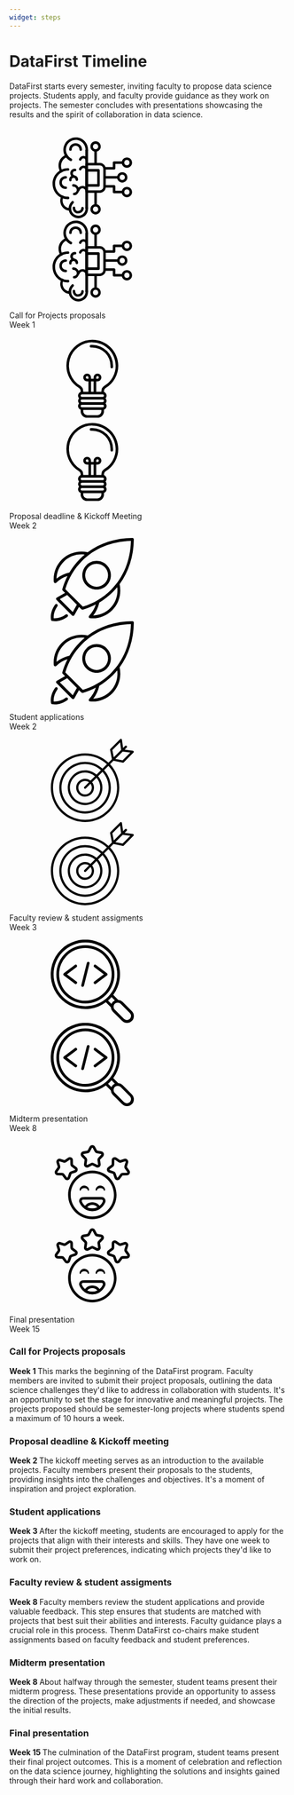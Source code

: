 ```yaml
---
widget: steps
---
```


<svg aria-hidden="true" focusable="false" style="width:0;height:0;position:absolute;">
  <linearGradient id="icon-gradient">
    <stop offset="0%" stop-color="var(--color-accent-light)" />
    <stop offset="100%" stop-color="var(--color-accent-dark)" />
  </linearGradient>
  <defs>
    <symbol id="icon-brain" viewBox="0 0 66 66">
<g><g><g><path d="m28.5 58c-.6 0-1-.4-1-1v-45.8c0-.6.4-1 1-1s1 .4 1 1v45.8c0 .6-.4 1-1 1z"/></g><g><path d="m11.9 41.8c-2.9 0-5.1-2.2-5.1-5.1s2.2-5.1 5.1-5.1c.6 0 1 .4 1 1s-.4 1-1 1c-1.7 0-3.1 1.4-3.1 3.1s1.4 3.1 3.1 3.1c.6 0 1 .4 1 1s-.4 1-1 1z"/></g><g><path d="m23.8 11.6c-.6 0-1-.4-1-1 0-1.7-1.4-3.1-3.1-3.1s-3.1 1.4-3.1 3.1c0 .6-.4 1-1 1s-1-.4-1-1c0-2.9 2.2-5.1 5.1-5.1s5.1 2.2 5.1 5.1c0 .6-.4 1-1 1z"/></g><g><path d="m21.7 61.2c-1.2 0-2.3-.5-3.1-1.3-.8-.9-1.2-2-1.2-3.2 0-.6.5-1 1.1-.9.6 0 1 .5.9 1.1 0 .6.2 1.3.6 1.7.4.5 1 .7 1.7.7 1.4 0 2.5-1 2.5-2.3 0-.6.4-1 1-1s1 .4 1 1c0 2.3-2 4.2-4.5 4.2z"/></g><g><path d="m18.4 32.8c-.1 0-.2 0-.3 0-1.9-.6-3-2.6-2.5-4.5.4-1.5 1.6-2.5 3.2-2.6h.5c.6 0 1 .4 1 1s-.4 1-1 1h-.4c-.6.1-1.2.5-1.3 1.2-.3.9.3 1.8 1.1 2.1.5.2.8.7.7 1.2-.2.3-.6.6-1 .6z"/></g><g><path d="m28.6 20.3c-.6 0-1-.4-1-1v-.4c-.1-.6-.5-1.2-1.2-1.3-.9-.3-1.8.3-2.1 1.1-.2.5-.7.8-1.2.7-.5-.2-.8-.7-.7-1.2.6-1.9 2.6-3 4.5-2.5 1.5.4 2.5 1.6 2.6 3.2v.5c.1.5-.3.9-.9.9z"/></g><g><path d="m28.6 28c-.6 0-1-.4-1-1v-.4c-.1-.6-.5-1.2-1.2-1.3-.9-.3-1.8.3-2.1 1.1-.2.5-.7.8-1.2.7-.5-.2-.8-.7-.7-1.2.6-1.9 2.6-3 4.5-2.5 1.5.4 2.5 1.6 2.6 3.2v.5c.1.5-.3.9-.9.9z"/></g><g><path d="m15.6 35.8c-.5 0-.9-.4-1-.9-.1-.9.1-1.9.7-2.6.6-.8 1.6-1.3 2.6-1.3.9-.1 1.8.1 2.5.7.8.6 1.3 1.6 1.3 2.6 0 .6-.4 1-.9 1.1-.6 0-1-.4-1.1-.9 0-.5-.2-.9-.6-1.2-.3-.3-.7-.4-1.1-.3-.5 0-1 .3-1.2.6-.3.3-.4.7-.3 1.1.1.5-.3 1.1-.8 1.1z"/></g><g><path d="m28.6 44.4c-.5 0-1-.4-1-.9-.1-1-.8-1.8-1.8-2.1-1.2-.4-2.6.4-3 1.7-.1.5-.7.8-1.2.7s-.8-.7-.7-1.2c.7-2.4 3.1-3.7 5.4-3.1 1.8.5 3.1 2.1 3.2 3.9.1.5-.3 1-.9 1z"/></g><g><path d="m18.6 46.8c-.5 0-1-.4-1-.9 0-.6.4-1 .9-1.1.6 0 1.2-.3 1.6-.8s.6-1.1.5-1.7c-.1-1.2-1.1-2.4-2.6-2.3-.5 0-1-.4-1.1-.9 0-.6.4-1 .9-1.1 2.3-.1 4.4 1.7 4.6 4.1.1 1.1-.2 2.3-1 3.2-.5.9-1.6 1.4-2.8 1.5z"/></g><g><path d="m15.9 19.7c-.1 0-.3 0-.4-.1-1.6-.8-3-2-3.9-3.5-1.9-2.8-2.2-6.4-.6-9.6 2.3-4.8 8.2-6.9 13-4.7 3.6 1.7 5.8 5.5 5.6 9.4 0 .6-.5 1-1.1.9-.6 0-1-.5-.9-1.1.2-3.1-1.6-6.1-4.4-7.4-3.9-1.8-8.5-.1-10.4 3.7-1.2 2.5-1 5.3.5 7.6.8 1.2 1.8 2.2 3.1 2.8.5.2.7.8.5 1.3-.3.5-.6.7-1 .7z"/></g><g><path d="m21.9 65c-.1 0-.2 0-.3 0-2.1-.1-4-1-5.4-2.5-2.9-3.1-2.7-8 .5-10.9.4-.4 1-.4 1.4.1.4.4.4 1-.1 1.4-2.3 2.1-2.4 5.8-.3 8.1 1 1.1 2.4 1.8 4 1.8 1.5.1 3-.5 4.1-1.5 1.3-1.1 2-2.9 1.8-4.7-.1-.5.3-1 .9-1.1.6 0 1 .3 1.1.9.2 2.4-.7 4.8-2.4 6.4-1.5 1.2-3.4 2-5.3 2z"/></g><g><path d="m8.4 28.7c-.3 0-.7-.2-.9-.5-1.6-2.7-1.8-6-.6-8.7 1-2.2 2.8-4 5.1-4.8.5-.2 1.1.1 1.3.6s-.1 1.1-.6 1.3c-1.7.6-3.2 2-3.9 3.8-1 2.2-.9 4.8.4 6.9.3.5.1 1.1-.3 1.4-.1 0-.3 0-.5 0z"/></g><g><path d="m13.7 49.9c-6.9 0-12.3-5.4-12.3-12.3 0-6.8 5.5-12.3 12.3-12.3.6 0 1 .4 1 1s-.4 1-1 1c-5.7 0-10.3 4.6-10.3 10.3 0 5.8 4.5 10.3 10.3 10.3.6 0 1 .4 1 1s-.4 1-1 1z"/></g><g><path d="m14.5 59h-.1c-3.1-.4-5.6-2.5-6.5-5.4-.7-2-.5-4.3.5-6.1.2-.5.8-.7 1.2-.5.5.2.7.8.4 1.3-.7 1.4-.8 3.2-.3 4.6.7 2.2 2.6 3.8 4.9 4 .5.1.9.6.9 1.1-.1.6-.5 1-1 1z"/></g><g><path d="m28.6 58c-.6 0-1-.4-1-1v-45.8c0-.6.4-1 1-1s1 .4 1 1v45.8c0 .6-.4 1-1 1z"/></g></g><g><path d="m37.9 40h-9.3c-.6 0-1-.4-1-1v-12c0-.6.4-1 1-1h9.3c.6 0 1 .4 1 1v12c0 .6-.4 1-1 1zm-8.3-2h7.3v-10h-7.3z"/></g><g><path d="m39 44.9h-10.5c-.6 0-1-.4-1-1v-21.8c0-.6.4-1 1-1h10.5c2.5 0 4.7 2.2 4.7 4.7v14.4c0 2.6-2.1 4.7-4.7 4.7zm-9.5-2h9.5c1.5 0 2.7-1.2 2.7-2.7v-14.4c0-1.4-1.3-2.7-2.7-2.7h-9.5z"/></g><g><path d="m52.9 33.6h-9.9c-.6 0-1-.4-1-1s.4-1 1-1h9.9c.6 0 1 .4 1 1s-.4 1-1 1z"/></g><g><path d="m56.8 36.7c-2.3 0-4.1-1.8-4.1-4.1s1.8-4.1 4.1-4.1 4.1 1.8 4.1 4.1-1.8 4.1-4.1 4.1zm0-6.2c-1.2 0-2.1.9-2.1 2.1s.9 2.1 2.1 2.1 2.1-.9 2.1-2.1-.9-2.1-2.1-2.1z"/></g><g><path d="m35.6 22.9c-.6 0-1-.4-1-1v-9.9c0-.6.4-1 1-1s1 .4 1 1v9.9c0 .6-.4 1-1 1z"/></g><g><path d="m35.6 12.2c-2.3 0-4.1-1.8-4.1-4.1s1.8-4.1 4.1-4.1 4.1 1.8 4.1 4.1-1.8 4.1-4.1 4.1zm0-6.2c-1.2 0-2.1.9-2.1 2.1s.9 2.1 2.1 2.1 2.1-.9 2.1-2.1-.9-2.1-2.1-2.1z"/></g><g><path d="m35.6 55c-.6 0-1-.4-1-1v-9.9c0-.6.4-1 1-1s1 .4 1 1v9.9c0 .6-.4 1-1 1z"/></g><g><path d="m35.6 62c-2.3 0-4.1-1.8-4.1-4.1s1.8-4.1 4.1-4.1 4.1 1.8 4.1 4.1-1.8 4.1-4.1 4.1zm0-6.2c-1.2 0-2.1.9-2.1 2.1s.9 2.1 2.1 2.1 2.1-.9 2.1-2.1-.9-2.1-2.1-2.1z"/></g><g><path d="m60.5 48.3c-2.3 0-4.1-1.8-4.1-4.1s1.8-4.1 4.1-4.1 4.1 1.8 4.1 4.1-1.8 4.1-4.1 4.1zm0-6.2c-1.2 0-2.1.9-2.1 2.1s.9 2.1 2.1 2.1 2.1-.9 2.1-2.1-.9-2.1-2.1-2.1z"/></g><g><path d="m56.7 45.2h-6.4c-.6 0-1-.4-1-1v-3.5h-5.8c-.6 0-1-.4-1-1s.4-1 1-1h6.8c.6 0 1 .4 1 1v3.5h5.4c.6 0 1 .4 1 1s-.4 1-1 1z"/></g><g><path d="m60.5 25c-2.3 0-4.1-1.8-4.1-4.1s1.8-4.1 4.1-4.1 4.1 1.8 4.1 4.1-1.8 4.1-4.1 4.1zm0-6.2c-1.2 0-2.1.9-2.1 2.1s.9 2.1 2.1 2.1 2.1-.9 2.1-2.1-.9-2.1-2.1-2.1z"/></g><g><path d="m50.3 26.4h-7.3c-.6 0-1-.4-1-1s.4-1 1-1h6.3v-3.5c0-.6.4-1 1-1h6.4c.6 0 1 .4 1 1s-.4 1-1 1h-5.4v3.5c0 .6-.4 1-1 1z"/></g></g>
    </symbol>
    <symbol id="icon-bulb" viewBox="0 0 512 512"><path d="M256.011,16H256A160.035,160.035,0,0,0,117.132,255.516a161.029,161.029,0,0,0,55.644,57.149A23.857,23.857,0,0,1,184,332.98v4.4A23.977,23.977,0,0,0,174.131,376a23.943,23.943,0,0,0,0,32A23.977,23.977,0,0,0,184,446.624V456a40.045,40.045,0,0,0,40,40h64a40.045,40.045,0,0,0,40-40v-9.376A23.977,23.977,0,0,0,337.869,408a23.943,23.943,0,0,0,0-32A23.977,23.977,0,0,0,328,337.376v-4.4a23.955,23.955,0,0,1,11.568-20.523A159.891,159.891,0,0,0,416,176C416,87.782,344.229,16.006,256.011,16ZM192,352H320a8,8,0,0,1,0,16H192a8,8,0,0,1,0-16Zm40-96h-8a8,8,0,1,1,8-8Zm16,16h16v64H248Zm80,120a8.009,8.009,0,0,1-8,8H192a8,8,0,0,1,0-16H320A8.009,8.009,0,0,1,328,392Zm-40,88H224a24.027,24.027,0,0,1-24-24v-8H312v8A24.027,24.027,0,0,1,288,480Zm32-48H192a8,8,0,0,1,0-16H320a8,8,0,0,1,0,16Zm11.2-133.183a39.85,39.85,0,0,0-19.2,34.16V336H280V272h8a24,24,0,1,0-24-24v8H248v-8a24,24,0,1,0-24,24h8v64H200v-3.02a39.95,39.95,0,0,0-18.891-33.973A143.982,143.982,0,0,1,256,32h.011C335.406,32.006,400,96.6,400,176A143.156,143.156,0,0,1,331.2,298.817ZM280,256v-8a8,8,0,1,1,8,8Z"/><path d="M256,48h-8a8,8,0,0,0,0,16h8A112.127,112.127,0,0,1,368,176v8a8,8,0,0,0,16,0v-8A128.145,128.145,0,0,0,256,48Z"/>
    </symbol>
    <symbol id="icon-customers" viewBox="0 0 64 64">
      <path d="m29.905 4.782-1.49 2.821c-.053.101-.151.172-.263.191l-3.144.546c-.865.15-1.576.767-1.848 1.602-.271.835-.058 1.752.553 2.382l2.223 2.29c.08.082.117.196.101.309l-.453 3.158c-.125.87.242 1.737.953 2.253.71.516 1.648.597 2.436.21l2.864-1.407c.103-.05.223-.05.326 0l2.864 1.407c.788.387 1.726.306 2.436-.21.711-.516 1.078-1.383.953-2.253l-.453-3.158c-.016-.113.021-.227.101-.309l2.223-2.29c.611-.63.824-1.547.553-2.382-.272-.835-.983-1.452-1.848-1.602l-3.144-.546c-.112-.019-.21-.09-.263-.191l-1.49-2.821c-.411-.777-1.217-1.262-2.095-1.262s-1.684.485-2.095 1.262zm1.769.934c.064-.121.189-.196.326-.196s.262.075.326.196l1.491 2.821c.342.649.966 1.103 1.689 1.228l3.144.546c.135.023.246.119.288.249s.009.273-.086.371l-2.223 2.289c-.511.527-.75 1.26-.645 1.987l.452 3.158c.02.136-.038.271-.148.351-.111.08-.257.093-.38.033l-2.864-1.407c-.658-.323-1.43-.323-2.088 0l-2.864 1.407c-.123.06-.269.047-.38-.033-.11-.08-.168-.215-.148-.351l.452-3.158c.105-.727-.134-1.46-.645-1.987l-2.223-2.289c-.095-.098-.128-.241-.086-.371s.153-.226.288-.249l3.144-.546c.723-.125 1.347-.579 1.689-1.228z"/><path d="m56.659 14.128-3.049.941c-.109.034-.228.015-.321-.05l-2.609-1.838c-.718-.505-1.657-.572-2.44-.174-.782.399-1.28 1.198-1.293 2.076l-.047 3.191c-.002.114-.056.221-.148.289l-2.553 1.914c-.703.526-1.057 1.399-.919 2.266.137.868.743 1.588 1.574 1.872l3.02 1.03c.108.037.193.122.23.23l1.031 3.02c.283.831 1.004 1.437 1.871 1.575.867.137 1.74-.217 2.266-.92l1.914-2.553c.068-.092.175-.146.29-.148l3.19-.047c.878-.013 1.677-.511 2.076-1.293.399-.783.332-1.722-.174-2.44l-1.837-2.608c-.066-.094-.085-.212-.051-.322l.941-3.048c.259-.84.033-1.753-.589-2.374-.621-.621-1.534-.848-2.373-.589zm.59 1.911c.13-.04.273-.005.369.092.097.097.132.239.092.37l-.941 3.048c-.217.702-.096 1.463.327 2.063l1.837 2.609c.078.112.089.258.027.38s-.187.199-.324.201l-3.19.047c-.734.011-1.421.361-1.861.949l-1.913 2.553c-.082.109-.218.165-.353.143-.135-.021-.247-.116-.292-.245l-1.03-3.02c-.237-.694-.783-1.24-1.477-1.477l-3.02-1.03c-.129-.044-.224-.157-.245-.292s.034-.271.143-.353l2.554-1.913c.587-.44.937-1.127.948-1.861l.047-3.19c.002-.137.079-.261.201-.324.122-.062.268-.051.38.028l2.609 1.837c.6.422 1.362.543 2.063.326z"/><path d="m4.379 17.091.941 3.048c.034.11.015.228-.051.322l-1.837 2.608c-.506.718-.573 1.657-.174 2.44.399.782 1.198 1.28 2.076 1.293l3.19.047c.115.002.222.056.29.148l1.914 2.553c.526.703 1.399 1.057 2.266.92.867-.138 1.588-.744 1.871-1.575l1.031-3.02c.037-.108.122-.193.23-.23l3.02-1.03c.831-.284 1.437-1.004 1.574-1.872.138-.867-.216-1.74-.919-2.266l-2.553-1.913c-.092-.069-.146-.176-.148-.29l-.047-3.191c-.013-.878-.511-1.677-1.293-2.076-.783-.398-1.722-.331-2.44.174l-2.609 1.837c-.093.066-.212.085-.321.051l-3.049-.941c-.839-.259-1.752-.032-2.373.589-.622.621-.848 1.534-.589 2.374zm1.911-.59c-.04-.131-.005-.273.092-.37.096-.097.239-.132.369-.092l3.049.941c.701.217 1.463.096 2.063-.326l2.609-1.837c.112-.079.258-.09.38-.028.122.063.199.187.201.324l.047 3.19c.011.734.361 1.421.948 1.861l2.554 1.913c.109.082.164.218.143.353s-.116.248-.245.292l-3.02 1.03c-.694.237-1.24.783-1.477 1.477l-1.03 3.02c-.045.129-.157.224-.292.245-.135.022-.271-.034-.353-.143l-1.913-2.553c-.44-.588-1.127-.938-1.861-.949l-3.19-.047c-.137-.002-.262-.079-.324-.201s-.051-.268.027-.38l1.837-2.609c.423-.6.544-1.361.327-2.063z"/><path d="m32 23.148c-10.302 0-18.666 8.364-18.666 18.666 0 10.303 8.364 18.666 18.666 18.666s18.666-8.363 18.666-18.666c0-10.302-8.364-18.666-18.666-18.666zm0 2c9.198 0 16.666 7.468 16.666 16.666 0 9.199-7.468 16.666-16.666 16.666s-16.666-7.467-16.666-16.666c0-9.198 7.468-16.666 16.666-16.666z"/><path d="m39.187 43.464c-3.715 0-10.666 0-14.38.026-.986 0-1.913.495-2.465 1.319-.552.825-.657 1.871-.279 2.788 1.586 3.924 5.44 6.7 9.937 6.7 4.494 0 8.347-2.773 9.961-6.689.382-.926.276-1.981-.281-2.813s-1.493-1.331-2.494-1.331zm0 2c.334 0 .646.167.831.444.186.277.221.629.094.937-1.315 3.191-4.451 5.452-8.112 5.452-3.658 0-6.793-2.258-8.085-5.455-.001-.002-.002-.004-.003-.006-.124-.301-.089-.644.092-.914s.484-.432.809-.432h.007c3.711-.026 10.655-.026 14.367-.026z"/><path d="m23.215 38.06c.065-.416.386-.703.75-.959.207-.146.455-.227.712-.317.353-.124.743-.177 1.14-.153.328-.02.651.011.954.095.217.06.43.112.62.211.508.264.951.604 1.028 1.123 0 .278.225.504.503.504s.504-.226.504-.504c.136-.923-.337-1.793-1.094-2.473-.457-.41-1.051-.694-1.693-.857-.266-.067-.543-.088-.822-.098-.373.015-.742.056-1.088.166-.54.171-1.041.424-1.434.778-.759.684-1.228 1.559-1.087 2.484 0 .278.226.504.504.504.277 0 .503-.226.503-.504z"/><path d="m35.581 38.06c.066-.416.386-.703.751-.959.206-.146.455-.227.711-.317.354-.124.744-.177 1.14-.153.328-.02.651.011.954.095.218.06.43.112.62.211.509.264.951.604 1.028 1.123 0 .278.226.504.503.504.278 0 .504-.226.504-.504.136-.923-.336-1.793-1.094-2.473-.457-.41-1.051-.694-1.693-.857-.265-.067-.543-.088-.822-.098-.372.015-.742.056-1.088.166-.54.171-1.041.424-1.434.778-.758.684-1.228 1.559-1.087 2.484 0 .278.226.504.504.504s.503-.226.503-.504z"/><path d="m25.796 51.367c-.178.444-.017.951.384 1.211 1.677 1.088 3.675 1.719 5.82 1.719 2.144 0 4.142-.631 5.82-1.716.402-.26.563-.768.385-1.212-.889-2.22-3.318-3.86-6.205-3.86-2.886 0-5.314 1.639-6.204 3.858zm2.271-.007c.807-1.123 2.277-1.851 3.933-1.851 1.657 0 3.126.728 3.934 1.852-1.183.599-2.519.936-3.934.936s-2.751-.337-3.933-.937z"/>
    </symbol>
    <symbol id="icon-rocket" viewBox="0 0 494.929 494.929">
      <g>
        <g>
          <g>
            <path d="M494.927,8.642c0.025-2.3-0.875-4.516-2.5-6.141s-3.683-2.508-6.142-2.5c-102.072,1.28-193.04,30.465-266.529,84.908
              c-55.458-12.753-114.236,3.824-154.363,43.967C30.56,163.704,13.21,211.854,17.785,260.971c0.308,3.267,2.458,6.071,5.533,7.212
              c0.967,0.354,1.975,0.529,2.967,0.529c2.175,0,4.317-0.833,5.933-2.4c19.211-18.582,42.257-32.123,67.378-39.957
              c-12.583,24.434-22.991,50.354-30.994,77.773c-0.875,2.992-0.05,6.221,2.158,8.425l14.29,14.289l-49.44,27.603
              c-2.333,1.304-3.925,3.625-4.292,6.275c-0.367,2.646,0.525,5.313,2.417,7.204l92.925,93.013c1.608,1.617,3.783,2.504,6.033,2.504
              c0.392,0,0.775-0.025,1.167-0.079c2.65-0.367,4.975-1.954,6.283-4.288l27.685-49.456l14.548,14.548
              c1.625,1.625,3.8,2.5,6.033,2.5c0.8,0,1.6-0.112,2.392-0.342c27.352-7.979,53.214-18.351,77.597-30.894
              c-7.823,25.1-21.31,48.116-39.789,67.294c-2.275,2.362-3,5.817-1.858,8.892c1.142,3.071,3.942,5.221,7.208,5.525
              c5.225,0.487,10.425,0.729,15.608,0.729c43.692,0,85.467-17.142,116.492-48.246c40.136-40.141,56.752-98.993,44.041-154.554
              C464.495,201.601,493.65,110.672,494.927,8.642z M34.177,241.917c0.908-37.829,16.2-73.892,43.283-100.975
              c32.633-32.626,79.011-47.904,124.435-41.974c-9.703,8.061-19.115,16.529-28.119,25.533
              c-24.447,24.445-45.43,51.605-62.888,81.236C82.823,211.742,56.65,224.058,34.177,241.917z M130.76,440.896l-76.983-77.05
              l43.815-24.461l57.694,57.692L130.76,440.896z M190.852,408.504L86.427,304.083c19.758-64.946,53.183-121.287,99.417-167.517
              C260.635,61.779,361.393,20.625,477.677,17.25c-3.367,116.292-44.525,217.054-119.317,291.838
              C312.118,355.329,255.785,388.758,190.852,408.504z M353.985,417.567c-27,27.067-63.092,42.333-101.025,43.196
              c17.77-22.432,30.043-48.572,36.066-76.613c29.693-17.477,56.906-38.5,81.401-62.995c9.029-9.028,17.52-18.466,25.602-28.197
              C401.929,338.496,386.617,384.934,353.985,417.567z"/>
            <path d="M88.843,455.413c-22.158,16.192-47.842,24.079-71.5,22.171c-1.917-23.633,5.992-49.333,22.183-71.492
              c2.775-3.804,1.95-9.142-1.858-11.921c-3.808-2.796-9.142-1.95-11.925,1.854C5.427,423.821-3.498,456.833,1.252,486.596
              c0.583,3.642,3.433,6.5,7.083,7.079c5.25,0.842,10.592,1.254,16,1.254c25.242-0.004,51.683-9.008,74.575-25.742
              c3.808-2.779,4.633-8.117,1.858-11.921C97.985,453.471,92.652,452.617,88.843,455.413z"/>
            <path d="M333.427,161.508c-16.125-16.117-37.55-24.996-60.342-24.996c-22.8,0-44.225,8.879-60.342,24.996
              c-33.267,33.267-33.267,87.404,0,120.679c16.117,16.117,37.542,24.996,60.342,24.996c22.792,0,44.217-8.879,60.342-24.996
              C366.693,248.913,366.693,194.775,333.427,161.508z M321.36,270.121c-12.9,12.892-30.042,19.996-48.275,19.996
              c-18.242,0-35.383-7.104-48.275-19.996c-26.617-26.621-26.617-69.929,0-96.546c12.892-12.892,30.033-19.996,48.275-19.996
              c18.233,0,35.375,7.104,48.275,19.996C347.977,200.192,347.977,243.5,321.36,270.121z"/>
          </g>
        </g>
      </g>
    </symbol>
    <symbol id="icon-seo" viewBox="0 0 60 60">
      <path d="m25 4a21 21 0 1 0 21 21 21.024 21.024 0 0 0 -21-21zm0 40a19 19 0 1 1 19-19 19.021 19.021 0 0 1 -19 19z"/><path d="m58.535 51.465-6.671-6.672a4.951 4.951 0 0 0 -3.164-1.429l-3.567-3.564a25.033 25.033 0 1 0 -5.333 5.333l3.564 3.567a4.946 4.946 0 0 0 1.429 3.165l6.671 6.672a5 5 0 1 0 7.071-7.07zm-56.535-26.465a23 23 0 1 1 23 23 23.025 23.025 0 0 1 -23-23zm41.873 16.367 2.409 2.41a4.858 4.858 0 0 0 -2.5 2.5l-2.41-2.409a25.12 25.12 0 0 0 2.501-2.501zm13.247 15.754a3.067 3.067 0 0 1 -4.241 0l-6.672-6.672a3 3 0 0 1 4.242-4.242l6.672 6.672a3.031 3.031 0 0 1 -.001 4.242z"/><path d="m18.8 18.4a1 1 0 0 0 -1.4-.2l-8 6a1 1 0 0 0 0 1.6l8 6a1 1 0 1 0 1.2-1.6l-6.933-5.2 6.933-5.2a1 1 0 0 0 .2-1.4z"/><path d="m40.6 24.2-8-6a1 1 0 0 0 -1.2 1.6l6.933 5.2-6.933 5.2a1 1 0 1 0 1.2 1.6l8-6a1 1 0 0 0 0-1.6z"/><path d="m27.242 16.03a1 1 0 0 0 -1.212.728l-4 16a1 1 0 0 0 .728 1.212 1.017 1.017 0 0 0 .242.03 1 1 0 0 0 .969-.758l4-16a1 1 0 0 0 -.727-1.212z"/>
    </symbol>
    <symbol id="icon-target" viewBox="0 0 4335 4335">
      <path d="m1789 3012c-413 0-623-502-330-795 167-167 432-183 616-39l230-230c-312-270-781-254-1075 40-497 496-141 1348 559 1348 676 0 1038-798 598-1306l-230 230c237 303 21 752-368 752zm0 1321c-988 0-1787-799-1787-1787 0-987 799-1787 1787-1787 458 0 889 172 1222 484l180-181-96-484c-4-19 2-38 15-52l508-507c33-34 91-14 97 33l60 427 106-107c54-53 135 28 81 82l-106 106 427 59c47 7 67 65 33 98l-507 508c-14 13-33 19-52 15l-485-96-180 180c659 702 643 1802-40 2486-337 337-786 523-1263 523zm0-3458c-924 0-1672 748-1672 1671 0 924 748 1672 1672 1672 923 0 1671-748 1671-1672 0-427-159-830-449-1140l-230 230c485 527 471 1351-40 1862-526 527-1378 527-1905 0-525-525-525-1379 0-1904 512-511 1333-527 1863-40l230-230c-310-290-713-449-1140-449zm1425-289 75 378 383-383-55-399zm-1425 2018c-51 0-77-62-41-99l245-244c-139-100-331-85-452 37-221 221-63 599 248 599 286 0 450-325 285-555l-245 245c-11 11-26 17-40 17zm598-737 231-231c-485-443-1234-427-1700 40-480 480-480 1261 0 1741 481 481 1260 481 1741 0 467-467 480-1217 40-1700l-231 231c513 581 99 1503-679 1503-242 0-469-94-640-265-353-353-353-927 0-1280 338-339 881-354 1238-39zm1367-1205-383 384 378 75 404-403z"/></g>
    </symbol>
  </defs>
</svg>
<div class="content">
  <h1>DataFirst Timeline</h1>
  <p>DataFirst starts every semester, inviting faculty to propose data science projects. Students apply, and faculty provide guidance as they work on projects. The semester concludes with presentations showcasing the results and the spirit of collaboration in data science.</p>
  <div class="container">
  <br>
    <div class="timeline">
      <div class="timeline__stepper">
        <div class="timeline__step is-active">
          <svg class="timeline__icon timeline__icon--default">
            <use href="#icon-brain"/>
          </svg>
          <svg class="timeline__icon timeline__icon--active">
            <use href="#icon-brain"/>
          </svg>
          <p class="timeline__step-title">
            Call for Projects proposals
            <br>
            Week 1
          </p>
        </div>
        <div class="timeline__step">
          <svg class="timeline__icon timeline__icon--default">
            <use href="#icon-bulb"/>
          </svg>
          <svg class="timeline__icon timeline__icon--active">
            <use href="#icon-bulb"/>
          </svg>
          <p class="timeline__step-title">
            Proposal deadline &  Kickoff Meeting
            <br>
            Week 2
          </p>
        </div>
        <div class="timeline__step">
          <svg class="timeline__icon timeline__icon--default">
            <use href="#icon-rocket"/>
          </svg>
          <svg class="timeline__icon timeline__icon--active">>
            <use href="#icon-rocket"/>
          </svg>
          <p class="timeline__step-title">
            Student applications
            <br>
            Week 2
          </p>
        </div>
        <div class="timeline__step">
          <svg class="timeline__icon timeline__icon--default">
            <use href="#icon-target"/>
          </svg>
          <svg class="timeline__icon timeline__icon--active">
            <use href="#icon-target"/>
          </svg>
          <p class="timeline__step-title">
Faculty review & student assigments
            <br>
            Week 3
          </p>
        </div>
          <div class="timeline__step">
          <svg class="timeline__icon timeline__icon--default">
          <use href="#icon-seo"/>
          </svg>
          <svg class="timeline__icon timeline__icon--active">
          <use href="#icon-seo"/>
          </svg>
          <p class="timeline__step-title">
          Midterm presentation
            <br>
            Week 8
          </p>
          </div>
          <div class="timeline__step">
          <svg class="timeline__icon timeline__icon--default">
          <use href="#icon-customers"/>
          </svg>
          <svg class="timeline__icon timeline__icon--active">
          <use href="#icon-customers"/>
          </svg>
          <p class="timeline__step-title">
          Final presentation
            <br>
            Week 15
          </p>
      </div>
</div>
<div class="timeline__slides">
<div class="timeline__slide">
<h3 class="timeline__slide-title">Call for Projects proposals </h3>
<div class="timeline__slide-content">
<p>
<b> Week 1 </b>
This marks the beginning of the DataFirst program. Faculty members are invited to submit their project proposals, outlining the data science challenges they'd like to address in collaboration with students. It's an opportunity to set the stage for innovative and meaningful projects.
The projects proposed should be semester-long projects where students spend a maximum of 10 hours a week.
</p>
</div>
</div>
<div class="timeline__slide">
<h3 class="timeline__slide-title">Proposal deadline & Kickoff meeting</h3>
<div class="timeline__slide-content">
<p>
<b> Week 2 </b>
The kickoff meeting serves as an introduction to the available projects. Faculty members present their proposals to the students, providing insights into the challenges and objectives. It's a moment of inspiration and project exploration.
</p>
</div>
</div>
<div class="timeline__slide">
<h3 class="timeline__slide-title">Student applications</h3>
<div class="timeline__slide-content">
<p>
<b> Week 3 </b>
After the kickoff meeting, students are encouraged to apply for the projects that align with their interests and skills. They have one week to submit their project preferences, indicating which projects they'd like to work on.
</p>
</div>
</div>
<div class="timeline__slide">
<h3 class="timeline__slide-title">Faculty review & student assigments</h3>
<div class="timeline__slide-content">
<p>
<b> Week 8 </b>
Faculty members review the student applications and provide valuable feedback. This step ensures that students are matched with projects that best suit their abilities and interests. Faculty guidance plays a crucial role in this process.
Thenm  DataFirst co-chairs make student assignments based on faculty feedback and student preferences.
</p>
</div>
</div>
<div class="timeline__slide">
<h3 class="timeline__slide-title">Midterm presentation</h3>
<div class="timeline__slide-content">
<p>
<b> Week 8 </b>
About halfway through the semester, student teams present their midterm progress. These presentations provide an opportunity to assess the direction of the projects, make adjustments if needed, and showcase the initial results.
</p>
</div>
</div>
<div class="timeline__slide">
<h3 class="timeline__slide-title">Final presentation</h3>
<div class="timeline__slide-content">
<p>
<b> Week 15 </b>
The culmination of the DataFirst program, student teams present their final project outcomes. This is a moment of celebration and reflection on the data science journey, highlighting the solutions and insights gained through their hard work and collaboration.

</p>
</div>
</div>
</div>
</div>

  </div>
</div>
